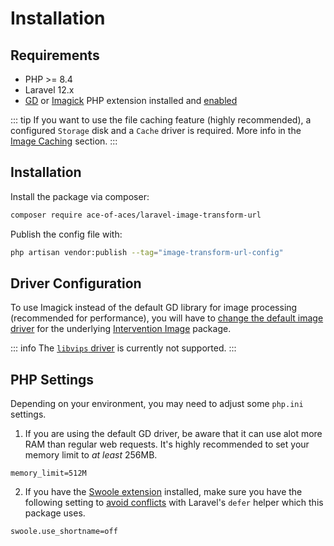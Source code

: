 # Installation

## Requirements

-   PHP \>= 8.4
-   Laravel 12.x
-   [GD](https://www.php.net/manual/en/book.image.php) or [Imagick](https://www.php.net/manual/en/book.imagick.php) PHP extension installed and [enabled](#driver-configuration)

::: tip
If you want to use the file caching feature (highly recommended), a configured `Storage` disk and a `Cache` driver is required. More info in the [Image Caching](/image-caching) section.
:::

## Installation

Install the package via composer:

```bash
composer require ace-of-aces/laravel-image-transform-url
```

Publish the config file with:

```bash
php artisan vendor:publish --tag="image-transform-url-config"
```

## Driver Configuration

To use Imagick instead of the default GD library for image processing (recommended for performance), you will have to [change the default image driver](https://image.intervention.io/v3/getting-started/frameworks#application-wide-configuration) for the underlying [Intervention Image](https://image.intervention.io/) package.

::: info
The [`libvips` driver](https://github.com/Intervention/image-driver-vips) is currently not supported.
:::

## PHP Settings

Depending on your environment, you may need to adjust some `php.ini` settings.

1. If you are using the default GD driver, be aware that it can use alot more RAM than regular web requests. It's highly recommended to set your memory limit to *at least* 256MB.
```
memory_limit=512M
```
2. If you have the [Swoole extension](https://laravel.com/docs/octane#swoole) installed, make sure you have the following setting to [avoid conflicts](https://github.com/ace-of-aces/laravel-image-transform-url/issues/4) with Laravel's `defer` helper which this package uses.
```
swoole.use_shortname=off
```
